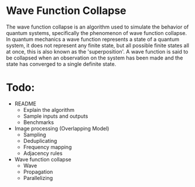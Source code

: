 # Wave Function Collapse

The wave function collapse is an algorithm used to simulate the behavior of quantum systems, specifically the phenomenon of wave function collapse. In quantum mechanics a wave function represents a state of a quantum system, it does not represent any finite state, but all possible finite states all at once, this is also known as the 'superposition'. A wave function is said to be collapsed when an observation on the system has been made and the state has converged to a single definite state.

# Todo:
- README
  - Explain the algorithm
  - Sample inputs and outputs
  - Benchmarks
- Image processing (Overlapping Model)
  - Sampling
  - Deduplicating
  - Frequency mapping
  - Adjacency rules
- Wave function collapse
  - Wave
  - Propagation
  - Parallelizing 
